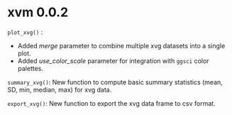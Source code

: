 # xvm 0.0.2

`plot_xvg()` :

-   Added *merge* parameter to combine multiple xvg datasets into a single plot.
-   Added *use_color_scale* parameter for integration with `ggsci` color palettes.

`summary_xvg()`: New function to compute basic summary statistics (mean, SD, min, median, max) for xvg data.

`export_xvg()`: New function to export the xvg data frame to csv format.
